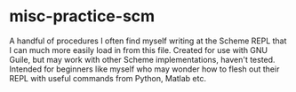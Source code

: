 # misc-practice-scm
A handful of procedures I often find myself writing at the Scheme REPL that I can much more easily load in from this file. Created for use with GNU Guile, but may work with other Scheme implementations, haven't tested. Intended for beginners like myself who may wonder how to flesh out their REPL with useful commands from Python, Matlab etc. 
